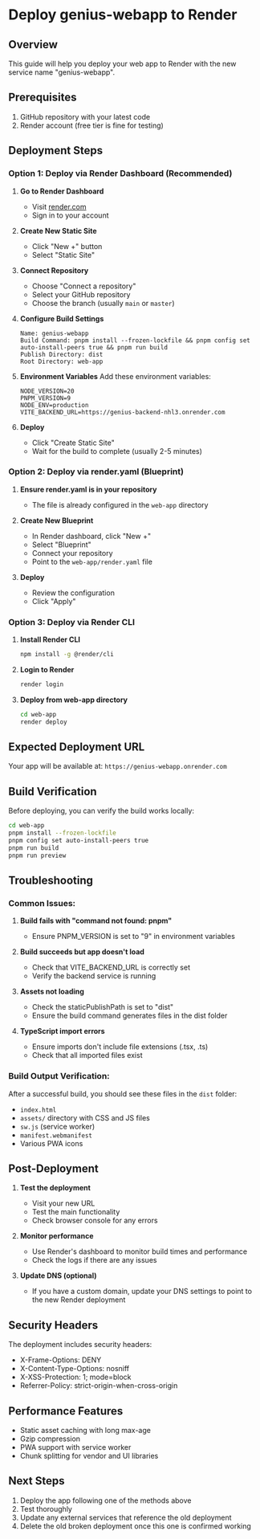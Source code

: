 # Deploy genius-webapp to Render

## Overview
This guide will help you deploy your web app to Render with the new service name "genius-webapp".

## Prerequisites
1. GitHub repository with your latest code
2. Render account (free tier is fine for testing)

## Deployment Steps

### Option 1: Deploy via Render Dashboard (Recommended)

1. **Go to Render Dashboard**
   - Visit [render.com](https://render.com)
   - Sign in to your account

2. **Create New Static Site**
   - Click "New +" button
   - Select "Static Site"

3. **Connect Repository**
   - Choose "Connect a repository"
   - Select your GitHub repository
   - Choose the branch (usually `main` or `master`)

4. **Configure Build Settings**
   ```
   Name: genius-webapp
   Build Command: pnpm install --frozen-lockfile && pnpm config set auto-install-peers true && pnpm run build
   Publish Directory: dist
   Root Directory: web-app
   ```

5. **Environment Variables**
   Add these environment variables:
   ```
   NODE_VERSION=20
   PNPM_VERSION=9
   NODE_ENV=production
   VITE_BACKEND_URL=https://genius-backend-nhl3.onrender.com
   ```

6. **Deploy**
   - Click "Create Static Site"
   - Wait for the build to complete (usually 2-5 minutes)

### Option 2: Deploy via render.yaml (Blueprint)

1. **Ensure render.yaml is in your repository**
   - The file is already configured in the `web-app` directory

2. **Create New Blueprint**
   - In Render dashboard, click "New +"
   - Select "Blueprint"
   - Connect your repository
   - Point to the `web-app/render.yaml` file

3. **Deploy**
   - Review the configuration
   - Click "Apply"

### Option 3: Deploy via Render CLI

1. **Install Render CLI**
   ```bash
   npm install -g @render/cli
   ```

2. **Login to Render**
   ```bash
   render login
   ```

3. **Deploy from web-app directory**
   ```bash
   cd web-app
   render deploy
   ```

## Expected Deployment URL
Your app will be available at: `https://genius-webapp.onrender.com`

## Build Verification
Before deploying, you can verify the build works locally:

```bash
cd web-app
pnpm install --frozen-lockfile
pnpm config set auto-install-peers true
pnpm run build
pnpm run preview
```

## Troubleshooting

### Common Issues:
1. **Build fails with "command not found: pnpm"**
   - Ensure PNPM_VERSION is set to "9" in environment variables

2. **Build succeeds but app doesn't load**
   - Check that VITE_BACKEND_URL is correctly set
   - Verify the backend service is running

3. **Assets not loading**
   - Check the staticPublishPath is set to "dist"
   - Ensure the build command generates files in the dist folder

4. **TypeScript import errors**
   - Ensure imports don't include file extensions (.tsx, .ts)
   - Check that all imported files exist

### Build Output Verification:
After a successful build, you should see these files in the `dist` folder:
- `index.html`
- `assets/` directory with CSS and JS files
- `sw.js` (service worker)
- `manifest.webmanifest`
- Various PWA icons

## Post-Deployment

1. **Test the deployment**
   - Visit your new URL
   - Test the main functionality
   - Check browser console for any errors

2. **Monitor performance**
   - Use Render's dashboard to monitor build times and performance
   - Check the logs if there are any issues

3. **Update DNS (optional)**
   - If you have a custom domain, update your DNS settings to point to the new Render deployment

## Security Headers
The deployment includes security headers:
- X-Frame-Options: DENY
- X-Content-Type-Options: nosniff
- X-XSS-Protection: 1; mode=block
- Referrer-Policy: strict-origin-when-cross-origin

## Performance Features
- Static asset caching with long max-age
- Gzip compression
- PWA support with service worker
- Chunk splitting for vendor and UI libraries

## Next Steps
1. Deploy the app following one of the methods above
2. Test thoroughly
3. Update any external services that reference the old deployment
4. Delete the old broken deployment once this one is confirmed working 
